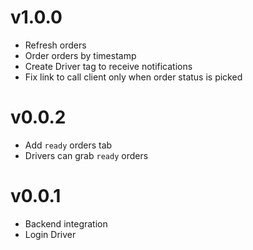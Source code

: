 # v1.0.0
- Refresh orders
- Order orders by timestamp
- Create Driver tag to receive notifications
- Fix link to call client only when order status is picked

# v0.0.2
- Add `ready` orders tab
- Drivers can grab `ready` orders

# v0.0.1
- Backend integration
- Login Driver